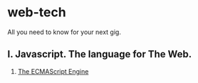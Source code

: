 # web-tech
All you need to know for your next gig.

## I. Javascript. The language for The Web.

1. [The ECMAScript Engine](./javascript/the-ecmascript-engine.md)
